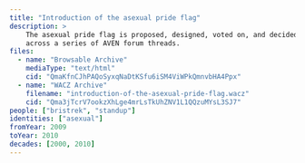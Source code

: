 ```yaml
---
title: "Introduction of the asexual pride flag"
description: >
    The asexual pride flag is proposed, designed, voted on, and decided on
    across a series of AVEN forum threads.
files:
  - name: "Browsable Archive"
    mediaType: "text/html"
    cid: "QmaKfnCJhPAQoSyxqNaDtKSfu6iSM4ViWPkQmnvbHA4Ppx"
  - name: "WACZ Archive"
    filename: "introduction-of-the-asexual-pride-flag.wacz"
    cid: "Qma3jTcrV7ookzXhLge4mrLsTkUhZNV1L1QQzuMYsL3SJ7"
people: ["bristrek", "standup"]
identities: ["asexual"]
fromYear: 2009
toYear: 2010
decades: [2000, 2010]
---
```


